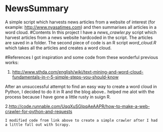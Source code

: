 # NewsSummary
A simple script which harvests news articles from a website of interest (for example: http://www.nyasatimes.com) and then summarises all articles in a word cloud.
#Contents
In this project I have a *news_crawler.py* script which harvest articles from a news website hardcoded in the script. 
The articles are saved in a folder. The second piece of code is an R script *word_cloud.R* which takes all the articles and creates a word cloud.

#References
I got inspiration and some code from these wonderful previous works:

1. http://www.sthda.com/english/wiki/text-mining-and-word-cloud-fundamentals-in-r-5-simple-steps-you-should-know

  After an unsuccessful attempt to find an easy way to create a word cloud in Python, I decided to do it in R and the blog above..
  helped me alot with the process because I have gone a little rusty in suign R.
  
2.http://code.runnable.com/UqqXuSGIpqAeAAPR/how-to-make-a-web-crawler-for-python-and-requests

    I modified code from link above to create a simple crawler after I had a little fall out with Scrapy. 

